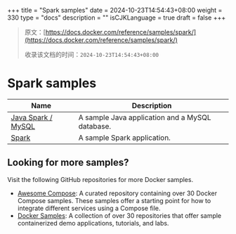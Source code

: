 +++
title = "Spark samples"
date = 2024-10-23T14:54:43+08:00
weight = 330
type = "docs"
description = ""
isCJKLanguage = true
draft = false
+++

> 原文：[https://docs.docker.com/reference/samples/spark/](https://docs.docker.com/reference/samples/spark/)
>
> 收录该文档的时间：`2024-10-23T14:54:43+08:00`

# Spark samples

| Name                                                         | Description                                     |
| ------------------------------------------------------------ | ----------------------------------------------- |
| [Java Spark / MySQL](https://github.com/docker/awesome-compose/tree/master/sparkjava-mysql) | A sample Java application and a MySQL database. |
| [Spark](https://github.com/docker/awesome-compose/tree/master/sparkjava) | A sample Spark application.                     |

## Looking for more samples?

Visit the following GitHub repositories for more Docker samples.

- [Awesome Compose](https://github.com/docker/awesome-compose): A curated repository containing over 30 Docker Compose samples. These samples offer a starting point for how to integrate different services using a Compose file.
- [Docker Samples](https://github.com/dockersamples?q=&type=all&language=&sort=stargazers): A collection of over 30 repositories that offer sample containerized demo applications, tutorials, and labs.
